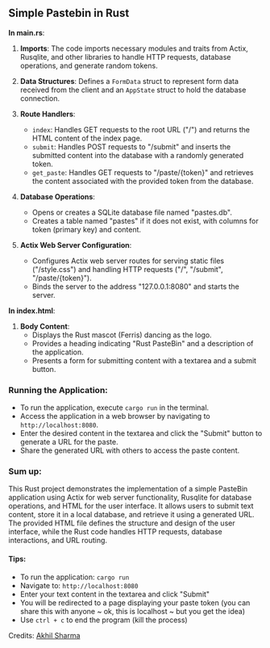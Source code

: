 ## Simple Pastebin in Rust

**In main.rs**:

1. **Imports**: The code imports necessary modules and traits from Actix, Rusqlite, and other libraries to handle HTTP requests, database operations, and generate random tokens.

2. **Data Structures**: Defines a `FormData` struct to represent form data received from the client and an `AppState` struct to hold the database connection.

3. **Route Handlers**:
   - `index`: Handles GET requests to the root URL ("/") and returns the HTML content of the index page.
   - `submit`: Handles POST requests to "/submit" and inserts the submitted content into the database with a randomly generated token.
   - `get_paste`: Handles GET requests to "/paste/{token}" and retrieves the content associated with the provided token from the database.

4. **Database Operations**:
   - Opens or creates a SQLite database file named "pastes.db".
   - Creates a table named "pastes" if it does not exist, with columns for token (primary key) and content.

5. **Actix Web Server Configuration**:
   - Configures Actix web server routes for serving static files ("/style.css") and handling HTTP requests ("/", "/submit", "/paste/{token}").
   - Binds the server to the address "127.0.0.1:8080" and starts the server.

**In index.html**:

1. **Body Content**:
   - Displays the Rust mascot (Ferris) dancing as the logo.
   - Provides a heading indicating "Rust PasteBin" and a description of the application.
   - Presents a form for submitting content with a textarea and a submit button.

### Running the Application:
- To run the application, execute ```cargo run``` in the terminal.
- Access the application in a web browser by navigating to ```http://localhost:8080```.
- Enter the desired content in the textarea and click the "Submit" button to generate a URL for the paste.
- Share the generated URL with others to access the paste content.

### Sum up:
This Rust project demonstrates the implementation of a simple PasteBin application using Actix for web server functionality, Rusqlite for database operations, and HTML for the user interface. 
It allows users to submit text content, store it in a local database, and retrieve it using a generated URL. 
The provided HTML file defines the structure and design of the user interface, while the Rust code handles HTTP requests, database interactions, and URL routing.

#### Tips:
- To run the application: ```cargo run```
- Navigate to: ```http://localhost:8080```
- Enter your text content in the textarea and click "Submit"
- You will be redirected to a page displaying your paste token (you can share this with anyone ~ ok, this is localhost ~ but you get the idea)
- Use ```ctrl + c``` to end the program (kill the process)

Credits: [Akhil Sharma](https://github.com/AkhilSharma90)
